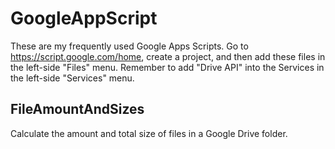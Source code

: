 # GoogleAppScript
These are my frequently used Google Apps Scripts.
Go to https://script.google.com/home, create a project, and then add these files in the left-side "Files" menu. Remember to add "Drive API" into the Services in the left-side "Services" menu.

## FileAmountAndSizes
Calculate the amount and total size of files in a Google Drive folder.

